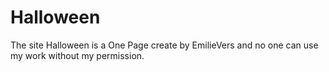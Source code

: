 # Halloween

The site Halloween is a One Page create by EmilieVers and no one can use my work without my permission.
